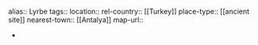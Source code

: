 alias:: Lyrbe
tags::
location::
rel-country:: [[Turkey]]
place-type:: [[ancient site]]
nearest-town:: [[Antalya]]
map-url::

-
